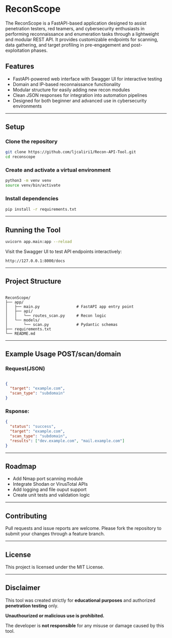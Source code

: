 # ReconScope

The ReconScope is a FastAPI-based application designed to assist penetration testers, red teamers, and cybersecurity enthusiasts in performing reconnaissance and enumeration tasks through a lightweight and modular REST API. It provides customizable endpoints for scanning, data gathering, and target profiling in pre-engagement and post-exploitation phases.

## Features

- FastAPI-powered web interface with Swagger UI for interactive testing
- Domain and IP-based reconnaissance functionality
- Modular structure for easily adding new recon modules
- Clean JSON responses for integration into automation pipelines
- Designed for both beginner and advanced use in cybersecurity environments

---


## Setup

### Clone the repository
```bash
git clone https://github.com/ljcaliri1/Recon-API-Tool.git
cd reconscope
```
### Create and activate a virtual environment
```bash
python3 -m venv venv
source venv/bin/activate
```
### Install dependencies
```bash
pip install -r requirements.txt
```

---


## Running the Tool
```bash
uvicorn app.main:app --reload
```
Visit the Swagger UI to test API endpoints interactively:

```
http://127.0.0.1:8000/docs
```

---


## Project Structure

```

ReconScope/
├── app/
│   ├── main.py                # FastAPI app entry point
│   ├── api/
│   │   └── routes_scan.py     # Recon logic
│   └── models/
│       └── scan.py            # Pydantic schemas
├── requirements.txt
└── README.md
```

---


## Example Usage POST/scan/domain

### Request(JSON)
```json

{
  "target": "example.com",
  "scan_type": "subdomain"
}
```
### Rsponse:
```json
{
  "status": "success",
  "target": "example.com",
  "scan_type": "subdomain",
  "results": ["dev.example.com", "mail.example.com"]
}
```


---

## Roadmap
- Add Nmap port scanning module
- Integrate Shodan or VirusTotal APIs
- Add logging and file ouput support
- Create unit tests and validation logic


---

## Contributing 

Pull requests and issue reports are welcome.
Please fork the repository to submit your changes
through a feature branch.

---


## License 

This project is licensed under the MIT License. 


---

## Disclaimer

This tool was created strictly for **educational purposes** and authorized **penetration testing** only.

**Unauthourized or malicious use is prohibited.**

The developer is **not responsible** for any misuse or damage caused by this tool.
